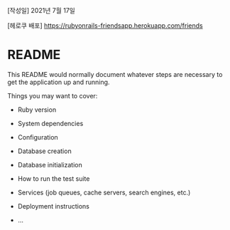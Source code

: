 [작성일]
2021년 7월 17일

[헤로쿠 배포]
https://rubyonrails-friendsapp.herokuapp.com/friends

# README

This README would normally document whatever steps are necessary to get the
application up and running.

Things you may want to cover:

* Ruby version

* System dependencies

* Configuration

* Database creation

* Database initialization

* How to run the test suite

* Services (job queues, cache servers, search engines, etc.)

* Deployment instructions

* ...
